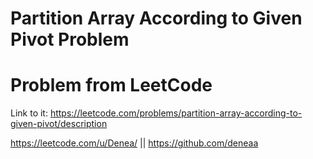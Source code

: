 # Partition Array According to Given Pivot Problem

# Problem from LeetCode
Link to it: https://leetcode.com/problems/partition-array-according-to-given-pivot/description

https://leetcode.com/u/Denea/ || https://github.com/deneaa